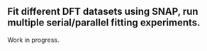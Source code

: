 ## Fit different DFT datasets using SNAP, run multiple serial/parallel fitting experiments.

Work in progress.
